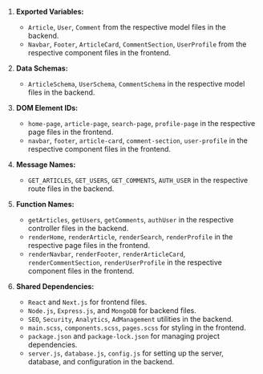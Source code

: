 1. **Exported Variables:** 
   - `Article`, `User`, `Comment` from the respective model files in the backend.
   - `Navbar`, `Footer`, `ArticleCard`, `CommentSection`, `UserProfile` from the respective component files in the frontend.

2. **Data Schemas:** 
   - `ArticleSchema`, `UserSchema`, `CommentSchema` in the respective model files in the backend.

3. **DOM Element IDs:** 
   - `home-page`, `article-page`, `search-page`, `profile-page` in the respective page files in the frontend.
   - `navbar`, `footer`, `article-card`, `comment-section`, `user-profile` in the respective component files in the frontend.

4. **Message Names:** 
   - `GET_ARTICLES`, `GET_USERS`, `GET_COMMENTS`, `AUTH_USER` in the respective route files in the backend.

5. **Function Names:** 
   - `getArticles`, `getUsers`, `getComments`, `authUser` in the respective controller files in the backend.
   - `renderHome`, `renderArticle`, `renderSearch`, `renderProfile` in the respective page files in the frontend.
   - `renderNavbar`, `renderFooter`, `renderArticleCard`, `renderCommentSection`, `renderUserProfile` in the respective component files in the frontend.

6. **Shared Dependencies:** 
   - `React` and `Next.js` for frontend files.
   - `Node.js`, `Express.js`, and `MongoDB` for backend files.
   - `SEO`, `Security`, `Analytics`, `AdManagement` utilities in the backend.
   - `main.scss`, `components.scss`, `pages.scss` for styling in the frontend.
   - `package.json` and `package-lock.json` for managing project dependencies.
   - `server.js`, `database.js`, `config.js` for setting up the server, database, and configuration in the backend.